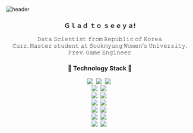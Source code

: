 ![header](https://capsule-render.vercel.app/api?type=waving&color=ffac87&height=200&section=header&text=Hanseul%20Kim&fontSize=40&fontColor=ffffff&animation=fadeIn&fontAlignY=38&desc=Department%20of%20Software%20Convergence&descAlignY=51&descAlign=44)

<h3 align="center"> Ｇｌａｄ ｔｏ ｓｅｅｙａ! </h3>

<p align="center">
  𝙳𝚊𝚝𝚊 𝚂𝚌𝚒𝚎𝚗𝚝𝚒𝚜𝚝 𝚏𝚛𝚘𝚖 𝚁𝚎𝚙𝚞𝚋𝚕𝚒𝚌 𝚘𝚏 𝙺𝚘𝚛𝚎𝚊 <br>
  𝙲𝚞𝚛𝚛. 𝙼𝚊𝚜𝚝𝚎𝚛 𝚜𝚝𝚞𝚍𝚎𝚗𝚝 𝚊𝚝 𝚂𝚘𝚘𝚔𝚖𝚢𝚞𝚗𝚐 𝚆𝚘𝚖𝚎𝚗'𝚜 𝚄𝚗𝚒𝚟𝚎𝚛𝚜𝚒𝚝𝚢.<br>
  𝙿𝚛𝚎𝚟. 𝙶𝚊𝚖𝚎 𝙴𝚗𝚐𝚒𝚗𝚎𝚎𝚛<br>
</p>
<h3 align="center"> 🍒 Technology Stack 🍒 </h3>
<p align="center">
  <img src="https://img.shields.io/badge/Python-3766AB?style=flat-square&logo=Python&logoColor=white"/>&nbsp
  <img src="https://img.shields.io/badge/C++-00599C?style=flat-square&logo=C%2B%2B&logoColor=white"/>&nbsp
  <img src="https://img.shields.io/badge/Java-ffffff?style=flat-square&logo=JAVA&logoColor=FF7800"/>&nbsp
  <br>
  <img src="https://img.shields.io/badge/PyTorch-ffffff?style=flat-square&logo=pytorch&logoColor=EE4C2C"/>&nbsp
  <img src="https://img.shields.io/badge/tensorflow-ffffff?style=flat-square&logo=tensorflow&logoColor=FF6F00"/>&nbsp
  <br>
  <img src="https://img.shields.io/badge/Spark-ffffff?style=flat-square&logo=apachespark&logoColor=E25A1C"/>&nbsp
  <img src="https://img.shields.io/badge/Hadoop-ffffff?style=flat-square&logo=apacheHadoop&logoColor=66CCFF"/>&nbsp
  <br>
  <img src="https://img.shields.io/badge/MySQL-ffffff?style=flat-square&logo=mysql&logoColor=4479A1"/>&nbsp
  <img src="https://img.shields.io/badge/MariaDB-ffffff?style=flat-square&logo=mariaDB&logoColor=003545"/>&nbsp
  <br>
  <img src="https://img.shields.io/badge/Kubernetes-ffffff?style=flat-square&logo=kubernetes&logoColor=326CE5"/>&nbsp
  <img src="https://img.shields.io/badge/Docker-ffffff?style=flat-square&logo=Docker&logoColor=2496ED"/>&nbsp
  <br>
  <img src="https://img.shields.io/badge/AWS-ffffff?style=flat-square&logo=amazon&logoColor=FF9900"/>&nbsp
  <img src="https://img.shields.io/badge/Anaconda-ffffff?style=flat-square&logo=anaconda&logoColor=44A833"/>&nbsp
    <br>
  <img src="https://img.shields.io/badge/Unreal-ffffff?style=flat-square&logo=unrealengine&logoColor=0E1128"/>&nbsp
  <img src="https://img.shields.io/badge/Unity-ffffff?style=flat-square&logo=unity&logoColor=0E1128"/>&nbsp
</p>
